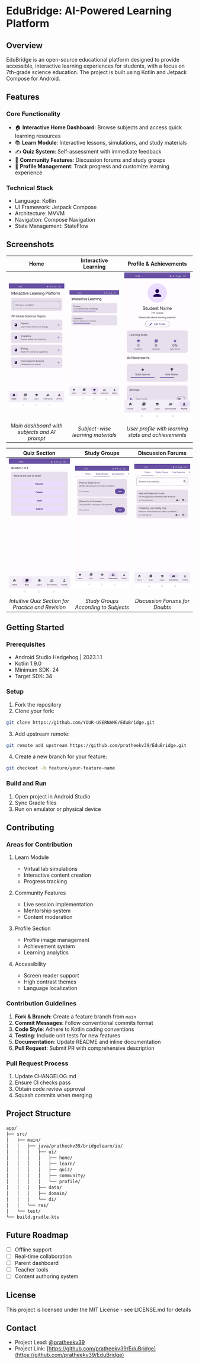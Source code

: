 # EduBridge: AI-Powered Learning Platform

## Overview
EduBridge is an open-source educational platform designed to provide accessible, interactive learning experiences for students, with a focus on 7th-grade science education. The project is built using Kotlin and Jetpack Compose for Android.

## Features

### Core Functionality
- 🏠 **Interactive Home Dashboard**: Browse subjects and access quick learning resources
- 📚 **Learn Module**: Interactive lessons, simulations, and study materials
- ✍️ **Quiz System**: Self-assessment with immediate feedback
- 👥 **Community Features**: Discussion forums and study groups
- 👤 **Profile Management**: Track progress and customize learning experience

### Technical Stack
- Language: Kotlin
- UI Framework: Jetpack Compose
- Architecture: MVVM
- Navigation: Compose Navigation
- State Management: StateFlow

## Screenshots
| Home | Interactive Learning | Profile & Achievements |
|:----------:|:----------------:|:-----------------:|
| <img src="screenshots/home.png" width="250"/> | <img src="screenshots/learn.png" width="250"/> | <img src="screenshots/profile.png" width="250"/> |
| *Main dashboard with subjects and AI prompt* | *Subject-wise learning materials* | *User profile with learning stats and achievements* |

| Quiz Section | Study Groups | Discussion Forums |
|:----------:|:----------------:|:-----------------:|
| <img src="screenshots/quiz.png" width="250"/> | <img src="screenshots/studygroups.png" width="250"/> | <img src="screenshots/community.png" width="250"/> |
| *Intuitive Quiz Section for Practice and Revision* | *Study Groups According to Subjects* | *Discussion Forums for Doubts* |

## Getting Started

### Prerequisites
- Android Studio Hedgehog | 2023.1.1
- Kotlin 1.9.0
- Minimum SDK: 24
- Target SDK: 34

### Setup
1. Fork the repository
2. Clone your fork:
```bash
git clone https://github.com/YOUR-USERNAME/EduBridge.git
```
3. Add upstream remote:
```bash
git remote add upstream https://github.com/pratheekv39/EduBridge.git
```
4. Create a new branch for your feature:
```bash
git checkout -b feature/your-feature-name
```

### Build and Run
1. Open project in Android Studio
2. Sync Gradle files
3. Run on emulator or physical device

## Contributing

### Areas for Contribution
1. Learn Module
   - Virtual lab simulations
   - Interactive content creation
   - Progress tracking

2. Community Features
   - Live session implementation
   - Mentorship system
   - Content moderation

3. Profile Section
   - Profile image management
   - Achievement system
   - Learning analytics

4. Accessibility
   - Screen reader support
   - High contrast themes
   - Language localization

### Contribution Guidelines
1. **Fork & Branch**: Create a feature branch from `main`
2. **Commit Messages**: Follow conventional commits format
3. **Code Style**: Adhere to Kotlin coding conventions
4. **Testing**: Include unit tests for new features
5. **Documentation**: Update README and inline documentation
6. **Pull Request**: Submit PR with comprehensive description

### Pull Request Process
1. Update CHANGELOG.md
2. Ensure CI checks pass
3. Obtain code review approval
4. Squash commits when merging

## Project Structure
```
app/
├── src/
│   ├── main/
│   │   ├── java/pratheekv39/bridgelearn/io/
│   │   │   ├── ui/
│   │   │   │   ├── home/
│   │   │   │   ├── learn/
│   │   │   │   ├── quiz/
│   │   │   │   ├── community/
│   │   │   │   └── profile/
│   │   │   ├── data/
│   │   │   ├── domain/
│   │   │   └── di/
│   │   └── res/
│   └── test/
└── build.gradle.kts
```

## Future Roadmap
- [ ] Offline support
- [ ] Real-time collaboration
- [ ] Parent dashboard
- [ ] Teacher tools
- [ ] Content authoring system

## License
This project is licensed under the MIT License - see LICENSE.md for details

## Contact
- Project Lead: [@pratheekv39](https://github.com/pratheekv39)
- Project Link: [https://github.com/pratheekv39/EduBridge](https://github.com/pratheekv39/EduBridge)
